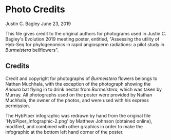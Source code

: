 # Photo Credits

Justin C. Bagley
June 23, 2019

This file gives credit to the original authors for photograms used in Justin C. Bagley's Evolution 2019 meeting poster, entitled, \"Assessing the utility of Hyb-Seq for phylogenomics in rapid angiosperm radiations: a pilot study in _Burmeistera_ bellflowers\".

## Credits

Credit and copyright for photographs of _Burmeistera_ flowers belongs to Nathan Muchhala, with the exception of the photograph showing the _Anoura_ bat flying in to drink nectar from _Burmeistera_, which was taken by Murray. All photographs used on the poster were provided by Nathan Muchhala, the owner of the photos, and were used with his express permission. 

The HybPiper infographic was redrawn by hand from the original file 'HybPiper_Infographic-2.png' by Matthew Johnson (obtained online), modified, and combined with other graphics in order to make the infographic at the bottom left hand corner of the poster.
